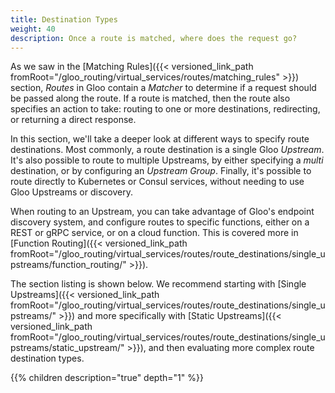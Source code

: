 ```yaml
---
title: Destination Types
weight: 40
description: Once a route is matched, where does the request go?
---
```


As we saw in the [Matching Rules]({{< versioned_link_path fromRoot="/gloo_routing/virtual_services/routes/matching_rules" >}}) section, *Routes* in Gloo contain a *Matcher* to determine if a request should be passed along the route. If a route is matched, then the route also specifies an action to take: routing to one or more destinations, redirecting, or returning a direct response.

In this section, we'll take a deeper look at different ways to specify route destinations. Most commonly, a route destination is a single Gloo *Upstream*. It's also possible to route to multiple Upstreams, by either specifying a *multi* destination, or by configuring an *Upstream Group*. Finally, it's possible to route directly to Kubernetes or Consul services, without needing to use Gloo Upstreams or discovery. 

When routing to an Upstream, you can take advantage of Gloo's endpoint discovery system, and configure routes to specific functions, either on a REST or gRPC service, or on a cloud function. This is covered more in [Function Routing]({{< versioned_link_path fromRoot="/gloo_routing/virtual_services/routes/route_destinations/single_upstreams/function_routing/" >}}). 

The section listing is shown below. We recommend starting with [Single Upstreams]({{< versioned_link_path fromRoot="/gloo_routing/virtual_services/routes/route_destinations/single_upstreams/" >}}) and more specifically with [Static Upstreams]({{< versioned_link_path fromRoot="/gloo_routing/virtual_services/routes/route_destinations/single_upstreams/static_upstream/" >}}), and then evaluating more complex route destination types.

{{% children description="true" depth="1" %}}
